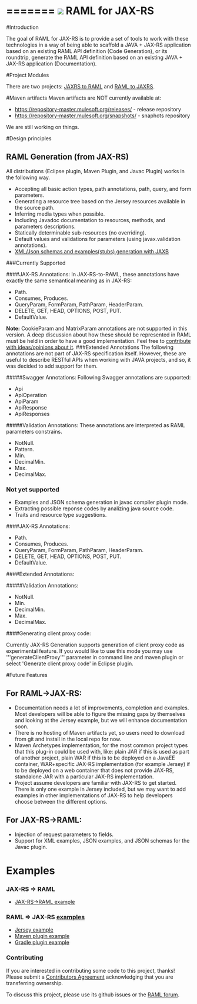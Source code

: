 =======
![](http://raml.org/images/logo.png)
RAML for JAX-RS
===============


#Introduction

The goal of RAML for JAX-RS is to provide a set of tools to work with these technologies in a way of being able to scaffold a JAVA + JAX-RS application based on an existing RAML API definition (Code Generation),
or its roundtrip, generate the RAML API definition based on an existing JAVA + JAX-RS application (Documentation).

#Project Modules

There are two projects:  [JAXRS to RAML](/jaxrs-to-raml/README.md) and [RAML to JAXRS](/raml-to-jaxrs/README.MD).

#Maven artifacts
Maven artifacts are NOT currently available at:
 - https://repository-master.mulesoft.org/releases/ - release repository
 - https://repository-master.mulesoft.org/snapshots/ - snaphots repository

 We are still working on things.
 
#Design principles

## RAML Generation (from JAX-RS)
All distributions (Eclipse plugin, Maven Plugin, and Javac Plugin) works in the following way.

- Accepting all basic action types, path annotations, path, query, and form parameters.
- Generating a resource tree based on the Jersey resources available in the source path.
- Inferring media types when possible.
- Including Javadoc documentation to resources, methods, and parameters descriptions.
- Statically determinable sub-resources (no overriding).
- Default values and validations for parameters (using javax.validation annotations).
- [XML/Json schemas and examples(stubs) generation with JAXB](/jaxrs-to-raml/jaxb.md)

###Currently Supported

####JAX-RS Annotations:
In JAX-RS-to-RAML, these annotations have exactly the same semantical meaning as in JAX-RS:
- Path.
- Consumes, Produces.
- QueryParam, FormParam, PathParam, HeaderParam.
- DELETE, GET, HEAD, OPTIONS, POST, PUT.
- DefaultValue.

**Note:** CookieParam and MatrixParam annotations are not supported in this version. A deep discussion
about how these should be represented in RAML must be held in order to have a good implementation. Feel free to [contribute
with ideas/opinions about it](https://github.com/mulesoft/jaxrs-to-raml/issues?labels=Cookie%26Matrix+params&milestone=&page=1&state=closed).
###Extended Annotations
The following annotations are not part of JAX-RS specification itself. However, these are useful to describe RESTful APIs when working with
JAVA projects, and so, it was decided to add support for them.

#####Swagger Annotations:
Following Swagger annotations are supported:
- Api
- ApiOperation
- ApiParam
- ApiResponse
- ApiResponses

#####Validation Annotations:
These annotations are interpreted as RAML parameters constrains.
- NotNull.
- Pattern.
- Min.
- DecimalMin.
- Max.
- DecimalMax.

### Not yet supported

- Examples and JSON schema generation in javac compiler  plugin mode.
- Extracting possible reponse codes by analizing java source code.
- Traits and resource type suggestions.



####JAX-RS Annotations:

- Path.
- Consumes, Produces.
- QueryParam, FormParam, PathParam, HeaderParam.
- DELETE, GET, HEAD, OPTIONS, POST, PUT.
- DefaultValue.

####Extended Annotations:

#####Validation Annotations:
- NotNull.
- Min.
- DecimalMin.
- Max.
- DecimalMax.

####Generating client proxy code:

Currently JAX-RS Generation supports generation of client proxy code as experimental feature. If you would like
to use this mode you may  use '''generateClientProxy''' parameter in command line and maven plugin or select 'Generate client proxy code' in Eclipse plugin. 

<!---
### Not yet supported
-->

#Future Features

## For RAML->JAX-RS:
 - Documentation needs a lot of improvements, completion and examples. Most developers will be able to figure the missing gaps by themselves and looking at the Jersey example, but we will enhance documentation soon.
 - There is no hosting of Maven artifacts yet, so users need to download from git and install in the local repo for now.
 - Maven Archetypes implementation, for the most common project types that this plug-in could be used with, like: plain JAR if this is used as part of another project, plain WAR if this is to be deployed on a JavaEE container, WAR+specific JAX-RS implementation (for example Jersey) if to be deployed on a web container that does not provide JAX-RS, standalone JAR with a particular JAX-RS implementation.
 - Project assume developers are familiar with JAX-RS to get started. There is only one example in Jersey included, but we may want to add examples in other implementations of JAX-RS to help developers choose between the different options.

## For JAX-RS->RAML:
 - Injection of request parameters to fields.
 - Support for XML examples, JSON examples, and JSON schemas for the Javac plugin.

# Examples

### JAX-RS => RAML
- [JAX-RS->RAML example](/jaxrs-to-raml/examples)  

### RAML => JAX-RS [examples](/raml-to-jaxrs/examples)
- [Jersey example](/raml-to-jaxrs/examples/jersey-example)
- [Maven plugin example](/raml-to-jaxrs/examples/raml-maven-plugin-example)
- [Gradle plugin example](/raml-to-jaxrs/examples/raml-gradle-plugin-example)

### Contributing
If you are interested in contributing some code to this project, thanks! Please submit a [Contributors Agreement](https://api-notebook.anypoint.mulesoft.com/notebooks#bc1cf75a0284268407e4) acknowledging that you are transferring ownership.

To discuss this project, please use its github issues or the [RAML forum](http://forums.raml.org/).


